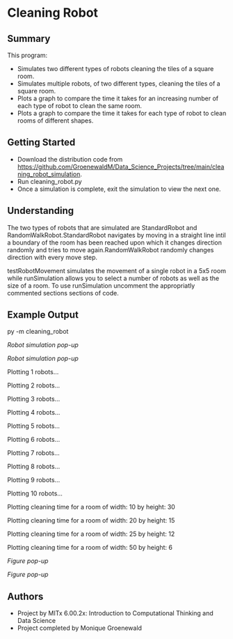 # Cleaning Robot

## Summary

This program:
* Simulates two different types of robots cleaning the tiles of a square room.
* Simulates multiple robots, of two different types, cleaning the tiles of a square room.
* Plots a graph to compare the time it takes for an increasing number of each type of robot to clean the same room.
* Plots a graph to compare the time it takes for each type of robot to clean rooms of different shapes.


## Getting Started

* Download the distribution code from https://github.com/GroenewaldM/Data_Science_Projects/tree/main/cleaning_robot_simulation.
* Run cleaning_robot.py
* Once a simulation is complete, exit the simulation to view the next one.

## Understanding

The two types of robots that are simulated are StandardRobot and RandomWalkRobot.StandardRobot navigates by moving in a straight line intil a boundary of the room has been reached upon which it changes direction randomly and tries to move again.RandomWalkRobot randomly changes direction with every move step.

testRobotMovement simulates the movement of a single robot in a 5x5 room while runSimulation allows you to select a number of robots as well as the size of a room.
To use runSimulation uncomment the appropriatly commented sections sections of code.

## Example Output

py -m cleaning_robot

*Robot simulation pop-up*

*Robot simulation pop-up*

Plotting 1 robots...

Plotting 2 robots...

Plotting 3 robots...

Plotting 4 robots...

Plotting 5 robots...

Plotting 6 robots...

Plotting 7 robots...

Plotting 8 robots...

Plotting 9 robots...

Plotting 10 robots...

Plotting cleaning time for a room of width: 10 by height: 30

Plotting cleaning time for a room of width: 20 by height: 15

Plotting cleaning time for a room of width: 25 by height: 12

Plotting cleaning time for a room of width: 50 by height: 6

*Figure pop-up*

*Figure pop-up*

## Authors

* Project by MITx 6.00.2x: Introduction to Computational Thinking and Data Science
* Project completed by Monique Groenewald
